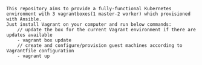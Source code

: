 	This repository aims to provide a fully-functional Kubernetes environment with 3 vagrantboxes(1 master-2 worker) which provisioned with Ansible.
	Just install Vagrant on your computer and run below commands:
		// update the box for the current Vagrant environment if there are updates available
		- vagrant box update
		// create and configure/provision guest machines according to Vagrantfile configuration
		- vagrant up
